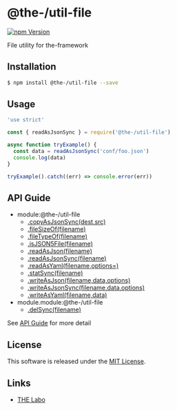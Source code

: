 @the-/util-file
==========

<!---
This file is generated by @the-/templates. Do not update manually.
--->

<!-- Badge Start -->
<a name="badges"></a>

[![npm Version][bd_npm_shield_url]][bd_npm_url]

[bd_repo_url]: https://github.com/the-labo/the
[bd_npm_url]: http://www.npmjs.org/package/@the-/util-file
[bd_npm_shield_url]: http://img.shields.io/npm/v/@the-/util-file.svg?style=flat

<!-- Badge End -->


<!-- Description Start -->
<a name="description"></a>

File utility for the-framework

<!-- Description End -->


<!-- Overview Start -->
<a name="overview"></a>




<!-- Overview End -->


<!-- Sections Start -->
<a name="sections"></a>

<!-- Section from "doc/readme/01.Installation.md.hbs" Start -->

<a name="section-doc-readme-01-installation-md"></a>

Installation
-----

```bash
$ npm install @the-/util-file --save
```


<!-- Section from "doc/readme/01.Installation.md.hbs" End -->

<!-- Section from "doc/readme/02.Usage.md.hbs" Start -->

<a name="section-doc-readme-02-usage-md"></a>

Usage
---------

```javascript
'use strict'

const { readAsJsonSync } = require('@the-/util-file')

async function tryExample() {
  const data = readAsJsonSync('conf/foo.json')
  console.log(data)
}

tryExample().catch((err) => console.error(err))

```


<!-- Section from "doc/readme/02.Usage.md.hbs" End -->


<!-- Sections Start -->

<a name="api"></a>

## API Guide


- module:@the-/util-file
  - [.copyAsJsonSync(dest,src)](./doc/api/api.md#module_@the-/util-file.copyAsJsonSync)
  - [.fileSizeOf(filename)](./doc/api/api.md#module_@the-/util-file.fileSizeOf)
  - [.fileTypeOf(filename)](./doc/api/api.md#module_@the-/util-file.fileTypeOf)
  - [.isJSON5File(filename)](./doc/api/api.md#module_@the-/util-file.isJSON5File)
  - [.readAsJson(filename)](./doc/api/api.md#module_@the-/util-file.readAsJson)
  - [.readAsJsonSync(filename)](./doc/api/api.md#module_@the-/util-file.readAsJsonSync)
  - [.readAsYaml(filename,options&#x3D;)](./doc/api/api.md#module_@the-/util-file.readAsYaml)
  - [.statSync(filename)](./doc/api/api.md#module_@the-/util-file.statSync)
  - [.writeAsJson(filename,data,options)](./doc/api/api.md#module_@the-/util-file.writeAsJson)
  - [.writeAsJsonSync(filename,data,options)](./doc/api/api.md#module_@the-/util-file.writeAsJsonSync)
  - [.writeAsYaml(filename,data)](./doc/api/api.md#module_@the-/util-file.writeAsYaml)
- module.module:@the-/util-file
  - [.delSync(filename)](./doc/api/api.md#module.module_@the-/util-file.delSync)

See [API Guide](./doc/api/api.md) for more detail


<!-- LICENSE Start -->
<a name="license"></a>

License
-------
This software is released under the [MIT License](https://github.com/the-labo/the/blob/master/LICENSE).

<!-- LICENSE End -->


<!-- Links Start -->
<a name="links"></a>

Links
------

+ [THE Labo][the_labo_url]

[the_labo_url]: https://github.com/the-labo

<!-- Links End -->
